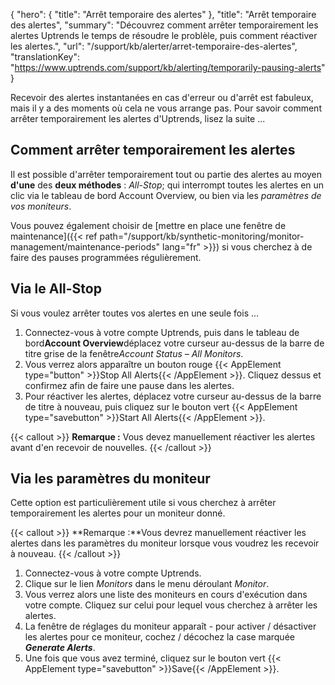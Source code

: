 {
  "hero": {
    "title": "Arrêt temporaire des alertes"
  },
  "title": "Arrêt temporaire des alertes",
  "summary": "Découvrez comment arrêter temporairement les alertes Uptrends le temps de résoudre le problèle, puis comment réactiver les alertes.",
  "url": "/support/kb/alerter/arret-temporaire-des-alertes",
  "translationKey": "https://www.uptrends.com/support/kb/alerting/temporarily-pausing-alerts"
}

Recevoir des alertes instantanées en cas d'erreur ou d'arrêt est fabuleux, mais il y a des moments où cela ne vous arrange pas. Pour savoir comment arrêter temporairement les alertes d'Uptrends, lisez la suite ...

## Comment arrêter temporairement les alertes

Il est possible d'arrêter temporairement tout ou partie des alertes au moyen **d'une** des **deux méthodes** : *All-Stop*; qui interrompt toutes les alertes en un clic via le tableau de bord Account Overview, ou bien via les *paramètres de vos moniteurs*.

Vous pouvez également choisir de [mettre en place une fenêtre de maintenance]({{< ref path="/support/kb/synthetic-monitoring/monitor-management/maintenance-periods" lang="fr" >}}) si vous cherchez à de faire des pauses programmées régulièrement.

## Via le All-Stop 

Si vous voulez arrêter toutes vos alertes en une seule fois ...

1.  Connectez-vous à votre compte Uptrends, puis dans le tableau de bord**Account Overview**déplacez votre curseur au-dessus de la barre de titre grise de la fenêtre*Account Status – All Monitors*.
2.  Vous verrez alors apparaître un bouton rouge {{< AppElement type="button" >}}Stop All Alerts{{< /AppElement >}}. Cliquez dessus et confirmez afin de faire une pause dans les alertes.
3.  Pour réactiver les alertes, déplacez votre curseur au-dessus de la barre de titre à nouveau, puis cliquez sur le bouton vert {{< AppElement type="savebutton" >}}Start All Alerts{{< /AppElement >}}.

{{< callout >}}
**Remarque :** Vous devez manuellement réactiver les alertes avant d'en recevoir de nouvelles.
{{< /callout >}}

## Via les paramètres du moniteur

Cette option est particulièrement utile si vous cherchez à arrêter temporairement les alertes pour un moniteur donné.

{{< callout >}}
**Remarque :**Vous devrez manuellement réactiver les alertes dans les paramètres du moniteur lorsque vous voudrez les recevoir à nouveau.
{{< /callout >}}

1.  Connectez-vous à votre compte Uptrends.
2.  Clique sur le lien *Monitors* dans le menu déroulant *Monitor*.
3.  Vous verrez alors une liste des moniteurs en cours d'exécution dans votre compte. Cliquez sur celui pour lequel vous cherchez à arrêter les alertes.
4.  La fenêtre de réglages du moniteur apparaît - pour activer / désactiver les alertes pour ce moniteur, cochez / décochez la case marquée ***Generate Alerts***.
5.  Une fois que vous avez terminé, cliquez sur le bouton vert {{< AppElement type="savebutton" >}}Save{{< /AppElement >}}.
